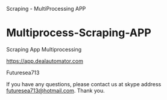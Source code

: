 Scraping - MultiProcessing APP

# Multiprocess-Scraping-APP
Scraping App Multiprocessing


https://app.dealautomator.com

Futuresea713

If you have any questions, please contact us at skype address futuresea713@hotmail.com. Thank you.

